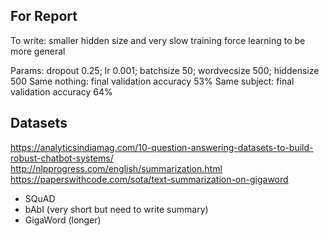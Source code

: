 ## For Report

To write: smaller hidden size and very slow training force learning to be more general

Params: dropout 0.25; lr 0.001; batchsize 50; wordvecsize 500; hiddensize 500
Same nothing: final validation accuracy 53%
Same subject: final validation accuracy 64%

## Datasets

https://analyticsindiamag.com/10-question-answering-datasets-to-build-robust-chatbot-systems/
http://nlpprogress.com/english/summarization.html
https://paperswithcode.com/sota/text-summarization-on-gigaword

- SQuAD
- bAbI (very short but need to write summary)
- GigaWord (longer)